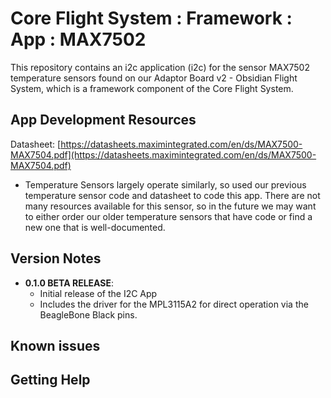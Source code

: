 # Core Flight System : Framework : App : MAX7502

This repository contains an i2c application (i2c) for the sensor MAX7502 temperature sensors found on our Adaptor Board v2 - Obsidian Flight System, which is a framework component of the Core Flight System.

## App Development Resources
Datasheet: [https://datasheets.maximintegrated.com/en/ds/MAX7500-MAX7504.pdf](https://datasheets.maximintegrated.com/en/ds/MAX7500-MAX7504.pdf)   
- Temperature Sensors largely operate similarly, so used our previous temperature sensor code and datasheet to code this app. There are not many resources available for this sensor, so in the future we may want to either order our older temperature sensors that have code or find a new one that is well-documented.

## Version Notes

- **0.1.0 BETA RELEASE**:
  - Initial release of the I2C App
  - Includes the driver for the MPL3115A2 for direct operation via the BeagleBone Black pins.

## Known issues


## Getting Help


